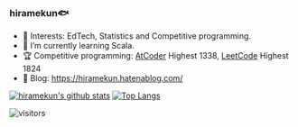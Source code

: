 ### hiramekun🐟

<!--
**hiramekun/hiramekun** is a ✨ _special_ ✨ repository because its `README.md` (this file) appears on your GitHub profile.

Here are some ideas to get you started:

- 🔭 I’m currently working on ...
- 🌱 I’m currently learning ...
- 👯 I’m looking to collaborate on ...
- 🤔 I’m looking for help with ...
- 💬 Ask me about ...
- 📫 How to reach me: ...
- 😄 Pronouns: ...
- ⚡ Fun fact: ...
-->
 - 🔭 Interests: EdTech, Statistics and Competitive programming.
 - 🌱 I’m currently learning Scala.
 - 🏆 Competitive programming: [AtCoder](https://atcoder.jp/users/hiramekun) Highest 1338, [LeetCode](https://leetcode.com/hiramekun/) Highest 1824
 - 📘 Blog: https://hiramekun.hatenablog.com/
 
[![hiramekun's github stats](https://github-readme-stats.vercel.app/api?username=hiramekun&count_private=true&show_icons=true)](https://github.com/anuraghazra/github-readme-stats)
[![Top Langs](https://github-readme-stats.vercel.app/api/top-langs/?username=hiramekun&hide=jupyter+notebook)](https://github.com/anuraghazra/github-readme-stats)

![visitors](https://visitor-badge.glitch.me/badge?page_id=page.id)
